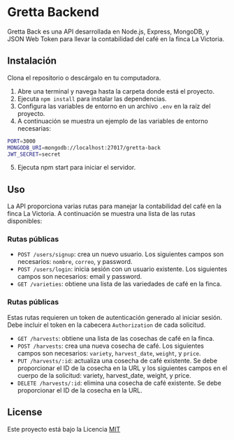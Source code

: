 # Gretta Backend

Gretta Back es una API desarrollada en Node.js, Express, MongoDB, y JSON Web Token para llevar la contabilidad del café en la finca La Victoria.

## Instalación

Clona el repositorio o descárgalo en tu computadora.

1. Abre una terminal y navega hasta la carpeta donde está el proyecto.
2. Ejecuta `npm install` para instalar las dependencias.
3. Configura las variables de entorno en un archivo `.env` en la raíz del proyecto.
4. A continuación se muestra un ejemplo de las variables de entorno necesarias:

```bash
PORT=3000
MONGODB_URI=mongodb://localhost:27017/gretta-back
JWT_SECRET=secret
```

5. Ejecuta npm start para iniciar el servidor.

## Uso

La API proporciona varias rutas para manejar la contabilidad del café en la finca La Victoria. A continuación se muestra una lista de las rutas disponibles:

### Rutas públicas

- `POST /users/signup`: crea un nuevo usuario. Los siguientes campos son necesarios: `nombre`, `correo`, y password.
- `POST /users/login`: inicia sesión con un usuario existente. Los siguientes campos son necesarios: email y password.
- `GET /varieties`: obtiene una lista de las variedades de café en la finca.

### Rutas públicas

Estas rutas requieren un token de autenticación generado al iniciar sesión. Debe incluir el token en la cabecera `Authorization` de cada solicitud.

- `GET /harvests`: obtiene una lista de las cosechas de café en la finca.
- `POST /harvests`: crea una nueva cosecha de café. Los siguientes campos son necesarios: `variety`, `harvest_date`, `weight`, y `price`.
- `PUT /harvests/:id`: actualiza una cosecha de café existente. Se debe proporcionar el ID de la cosecha en la URL y los siguientes campos en el cuerpo de la solicitud: variety, harvest_date, weight, y price.
- `DELETE /harvests/:id`: elimina una cosecha de café existente. Se debe proporcionar el ID de la cosecha en la URL.

## License

Este proyecto está bajo la Licencia [MIT](https://choosealicense.com/licenses/mit/)
